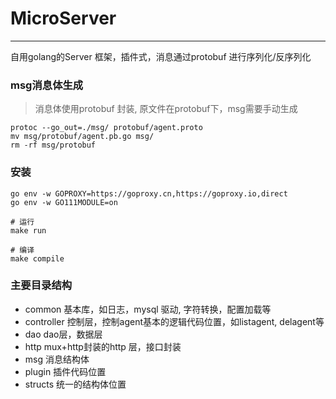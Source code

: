 # MicroServer
___
 
自用golang的Server 框架，插件式，消息通过protobuf 进行序列化/反序列化
 
 
### msg消息体生成
> 消息体使用protobuf 封装, 原文件在protobuf下，msg需要手动生成
```shell
protoc --go_out=./msg/ protobuf/agent.proto
mv msg/protobuf/agent.pb.go msg/
rm -rf msg/protobuf
```

### 安装
``` shell
go env -w GOPROXY=https://goproxy.cn,https://goproxy.io,direct
go env -w GO111MODULE=on

# 运行
make run 

# 编译
make compile
```
 
### 主要目录结构
* common 基本库，如日志，mysql 驱动, 字符转换，配置加载等
* controller 控制层，控制agent基本的逻辑代码位置，如listagent, delagent等
* dao dao层，数据层
* http mux+http封装的http 层，接口封装
* msg 消息结构体
* plugin 插件代码位置
* structs 统一的结构体位置
